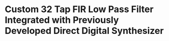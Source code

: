 # Custom 32 Tap FIR Low Pass Filter Integrated with Previously Developed Direct Digital Synthesizer
